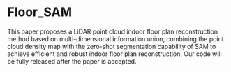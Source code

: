 # Floor_SAM
This paper proposes a LiDAR point cloud indoor floor plan reconstruction method based on multi-dimensional information union, combining the point cloud density map with the zero-shot segmentation capability of SAM to achieve efficient and robust indoor floor plan reconstruction.
Our code will be fully released after the paper is accepted.
